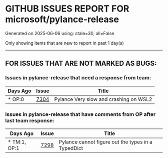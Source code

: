 
# GITHUB ISSUES REPORT FOR microsoft/pylance-release


Generated on 2025-06-06 using: stale=30, all=False


Only showing items that are new to report in past 1 day(s)


---

## FOR ISSUES THAT ARE NOT MARKED AS BUGS:


### Issues in pylance-release that need a response from team:

| Days Ago | Issue | Title |
| --- | --- | --- |
 | \* OP:0  |[7304](https://github.com/microsoft/pylance-release/issues/7304 "Pylance Very slow and crashing on WSL2")  |Pylance Very slow and crashing on WSL2 |

### Issues in pylance-release that have comments from OP after last team response:

| Days Ago | Issue | Title |
| --- | --- | --- |
 | \* TM:1, OP:1  |[7298](https://github.com/microsoft/pylance-release/issues/7298 "Pylance cannot figure out the types in a TypedDict")  |Pylance cannot figure out the types in a TypedDict |




















